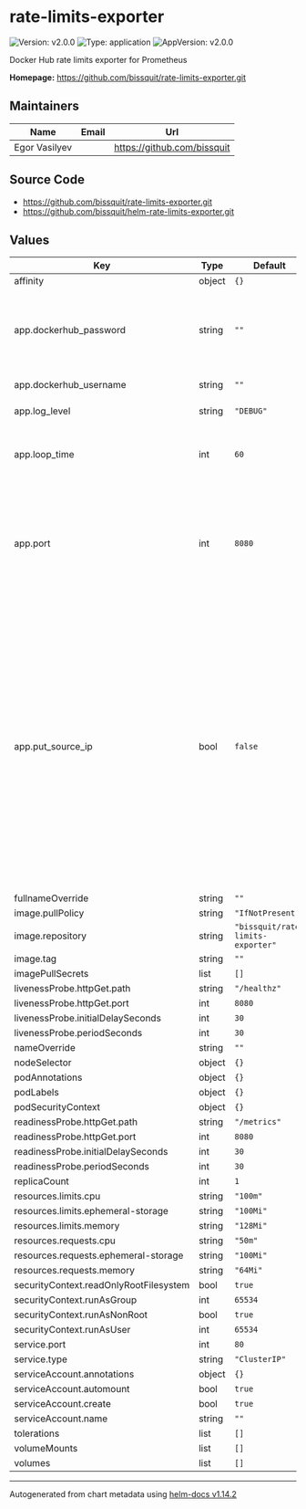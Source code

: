 # rate-limits-exporter

![Version: v2.0.0](https://img.shields.io/badge/Version-v2.0.0-informational?style=flat-square) ![Type: application](https://img.shields.io/badge/Type-application-informational?style=flat-square) ![AppVersion: v2.0.0](https://img.shields.io/badge/AppVersion-v2.0.0-informational?style=flat-square)

Docker Hub rate limits exporter for Prometheus

**Homepage:** <https://github.com/bissquit/rate-limits-exporter.git>

## Maintainers

| Name | Email | Url |
| ---- | ------ | --- |
| Egor Vasilyev |  | <https://github.com/bissquit> |

## Source Code

* <https://github.com/bissquit/rate-limits-exporter.git>
* <https://github.com/bissquit/helm-rate-limits-exporter.git>

## Values

| Key | Type | Default | Description |
|-----|------|---------|-------------|
| affinity | object | `{}` |  |
| app.dockerhub_password | string | `""` | DockerHub password. As secure alternative use [access token](https://docs.docker.com/security/for-developers/access-tokens/) instead |
| app.dockerhub_username | string | `""` | DockerHub username |
| app.log_level | string | `"DEBUG"` | Default log level |
| app.loop_time | int | `60` | Default time range in seconds to perform rate limits checks |
| app.port | int | `8080` | Port to be listened by application in POD. This option doesn't change Service port (use service.port). |
| app.put_source_ip | bool | `false` | Source ip address from headers will be inserted into labels. Be careful to use this option because many different ip addressess in the label set will produce a lot of new time series in Prometheus TSDB. Read **CAUTION** in official article [METRIC AND LABEL NAMING](https://prometheus.io/docs/practices/naming/) |
| fullnameOverride | string | `""` |  |
| image.pullPolicy | string | `"IfNotPresent"` |  |
| image.repository | string | `"bissquit/rate-limits-exporter"` |  |
| image.tag | string | `""` |  |
| imagePullSecrets | list | `[]` |  |
| livenessProbe.httpGet.path | string | `"/healthz"` |  |
| livenessProbe.httpGet.port | int | `8080` |  |
| livenessProbe.initialDelaySeconds | int | `30` |  |
| livenessProbe.periodSeconds | int | `30` |  |
| nameOverride | string | `""` |  |
| nodeSelector | object | `{}` |  |
| podAnnotations | object | `{}` |  |
| podLabels | object | `{}` |  |
| podSecurityContext | object | `{}` |  |
| readinessProbe.httpGet.path | string | `"/metrics"` |  |
| readinessProbe.httpGet.port | int | `8080` |  |
| readinessProbe.initialDelaySeconds | int | `30` |  |
| readinessProbe.periodSeconds | int | `30` |  |
| replicaCount | int | `1` |  |
| resources.limits.cpu | string | `"100m"` |  |
| resources.limits.ephemeral-storage | string | `"100Mi"` |  |
| resources.limits.memory | string | `"128Mi"` |  |
| resources.requests.cpu | string | `"50m"` |  |
| resources.requests.ephemeral-storage | string | `"100Mi"` |  |
| resources.requests.memory | string | `"64Mi"` |  |
| securityContext.readOnlyRootFilesystem | bool | `true` |  |
| securityContext.runAsGroup | int | `65534` |  |
| securityContext.runAsNonRoot | bool | `true` |  |
| securityContext.runAsUser | int | `65534` |  |
| service.port | int | `80` |  |
| service.type | string | `"ClusterIP"` |  |
| serviceAccount.annotations | object | `{}` |  |
| serviceAccount.automount | bool | `true` |  |
| serviceAccount.create | bool | `true` |  |
| serviceAccount.name | string | `""` |  |
| tolerations | list | `[]` |  |
| volumeMounts | list | `[]` |  |
| volumes | list | `[]` |  |

----------------------------------------------
Autogenerated from chart metadata using [helm-docs v1.14.2](https://github.com/norwoodj/helm-docs/releases/v1.14.2)
